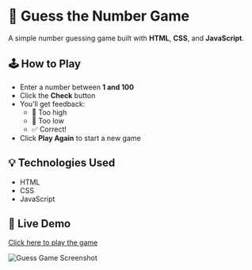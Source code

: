 # 🎯 Guess the Number Game

A simple number guessing game built with **HTML**, **CSS**, and **JavaScript**.

## 🕹️ How to Play

- Enter a number between **1 and 100**
- Click the **Check** button
- You’ll get feedback:
  - 🔼 Too high
  - 🔽 Too low
  - ✅ Correct!
- Click **Play Again** to start a new game

## 💡 Technologies Used

- HTML
- CSS
- JavaScript

## 🔗 Live Demo

[Click here to play the game](https://sandeepmothe.github.io/Dynamic-Web-Applications/Guessing-Number/GuessingNumber.html)


![Guess Game Screenshot](https://d1tgh8fmlzexmh.cloudfront.net/ccbp-dynamic-webapps/guess-game-img.png)

